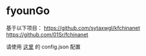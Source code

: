 # fyounGo

基于以下项目：
https://github.com/sytaxwgl/kfchinanet
https://github.com/01Sr/fchinanet

请使用 [这里](https://github.com/sytaxwgl/kfchinanet) 的 config.json 配置
